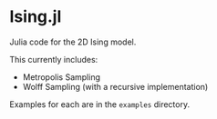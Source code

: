 # Ising.jl
Julia code for the 2D Ising model.

This currently includes:
* Metropolis Sampling
* Wolff Sampling (with a recursive implementation)

Examples for each are in the `examples` directory.
